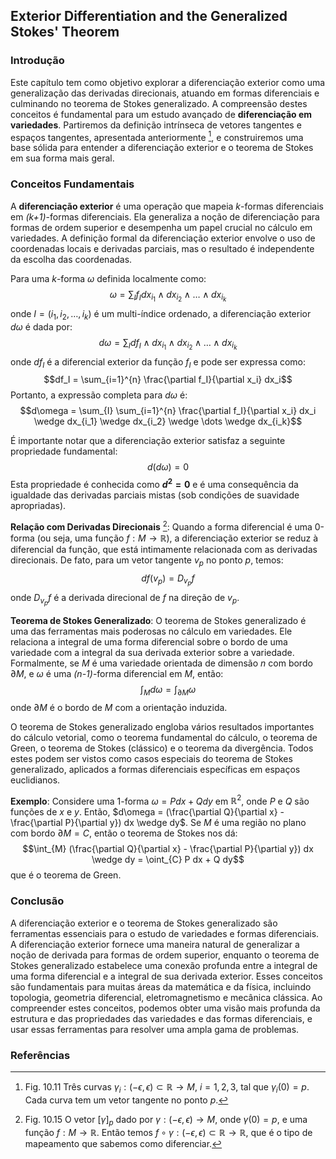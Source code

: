 ## Exterior Differentiation and the Generalized Stokes' Theorem

### Introdução
Este capítulo tem como objetivo explorar a diferenciação exterior como uma generalização das derivadas direcionais, atuando em formas diferenciais e culminando no teorema de Stokes generalizado. A compreensão destes conceitos é fundamental para um estudo avançado de **diferenciação em variedades**. Partiremos da definição intrínseca de vetores tangentes e espaços tangentes, apresentada anteriormente [^315], e construiremos uma base sólida para entender a diferenciação exterior e o teorema de Stokes em sua forma mais geral.

### Conceitos Fundamentais

A **diferenciação exterior** é uma operação que mapeia *k*-formas diferenciais em *(k+1)*-formas diferenciais. Ela generaliza a noção de diferenciação para formas de ordem superior e desempenha um papel crucial no cálculo em variedades. A definição formal da diferenciação exterior envolve o uso de coordenadas locais e derivadas parciais, mas o resultado é independente da escolha das coordenadas.

Para uma *k*-forma $\omega$ definida localmente como:
$$\omega = \sum_{I} f_I dx_{i_1} \wedge dx_{i_2} \wedge \dots \wedge dx_{i_k}$$
onde $I = (i_1, i_2, \dots, i_k)$ é um multi-índice ordenado, a diferenciação exterior $d\omega$ é dada por:
$$d\omega = \sum_{I} df_I \wedge dx_{i_1} \wedge dx_{i_2} \wedge \dots \wedge dx_{i_k}$$
onde $df_I$ é a diferencial exterior da função $f_I$ e pode ser expressa como:
$$df_I = \sum_{i=1}^{n} \frac{\partial f_I}{\partial x_i} dx_i$$
Portanto, a expressão completa para $d\omega$ é:
$$d\omega = \sum_{I} \sum_{i=1}^{n} \frac{\partial f_I}{\partial x_i} dx_i \wedge dx_{i_1} \wedge dx_{i_2} \wedge \dots \wedge dx_{i_k}$$

É importante notar que a diferenciação exterior satisfaz a seguinte propriedade fundamental:
$$d(d\omega) = 0$$
Esta propriedade é conhecida como **$d^2 = 0$** e é uma consequência da igualdade das derivadas parciais mistas (sob condições de suavidade apropriadas).

**Relação com Derivadas Direcionais** [^319]: Quando a forma diferencial é uma 0-forma (ou seja, uma função $f: M \to \mathbb{R}$), a diferenciação exterior se reduz à diferencial da função, que está intimamente relacionada com as derivadas direcionais. De fato, para um vetor tangente $v_p$ no ponto $p$, temos:
$$df(v_p) = D_{v_p}f$$
onde $D_{v_p}f$ é a derivada direcional de $f$ na direção de $v_p$.

**Teorema de Stokes Generalizado**: O teorema de Stokes generalizado é uma das ferramentas mais poderosas no cálculo em variedades. Ele relaciona a integral de uma forma diferencial sobre o bordo de uma variedade com a integral da sua derivada exterior sobre a variedade. Formalmente, se $M$ é uma variedade orientada de dimensão *n* com bordo $\partial M$, e $\omega$ é uma *(n-1)*-forma diferencial em $M$, então:
$$\int_{M} d\omega = \int_{\partial M} \omega$$
onde $\partial M$ é o bordo de $M$ com a orientação induzida.

O teorema de Stokes generalizado engloba vários resultados importantes do cálculo vetorial, como o teorema fundamental do cálculo, o teorema de Green, o teorema de Stokes (clássico) e o teorema da divergência. Todos estes podem ser vistos como casos especiais do teorema de Stokes generalizado, aplicados a formas diferenciais específicas em espaços euclidianos.

**Exemplo**: Considere uma 1-forma $\omega = P dx + Q dy$ em $\mathbb{R}^2$, onde $P$ e $Q$ são funções de $x$ e $y$. Então, $d\omega = (\frac{\partial Q}{\partial x} - \frac{\partial P}{\partial y}) dx \wedge dy$. Se $M$ é uma região no plano com bordo $\partial M = C$, então o teorema de Stokes nos dá:
$$\int_{M} (\frac{\partial Q}{\partial x} - \frac{\partial P}{\partial y}) dx \wedge dy = \oint_{C} P dx + Q dy$$
que é o teorema de Green.

### Conclusão

A diferenciação exterior e o teorema de Stokes generalizado são ferramentas essenciais para o estudo de variedades e formas diferenciais. A diferenciação exterior fornece uma maneira natural de generalizar a noção de derivada para formas de ordem superior, enquanto o teorema de Stokes generalizado estabelece uma conexão profunda entre a integral de uma forma diferencial e a integral de sua derivada exterior. Esses conceitos são fundamentais para muitas áreas da matemática e da física, incluindo topologia, geometria diferencial, eletromagnetismo e mecânica clássica. Ao compreender estes conceitos, podemos obter uma visão mais profunda da estrutura e das propriedades das variedades e das formas diferenciais, e usar essas ferramentas para resolver uma ampla gama de problemas.

### Referências
[^315]: Fig. 10.11 Três curvas $\gamma_i: (-\epsilon, \epsilon) \subset \mathbb{R} \rightarrow M$, $i=1,2,3$, tal que $\gamma_i(0) = p$. Cada curva tem um vetor tangente no ponto $p$.
[^319]: Fig. 10.15 O vetor $[\gamma]_p$ dado por $\gamma : (-\epsilon, \epsilon) \rightarrow M$, onde $\gamma(0) = p$, e uma função $f: M \rightarrow \mathbb{R}$. Então temos $f \circ \gamma : (-\epsilon, \epsilon) \subset \mathbb{R} \rightarrow \mathbb{R}$, que é o tipo de mapeamento que sabemos como diferenciar.

<!-- END -->
